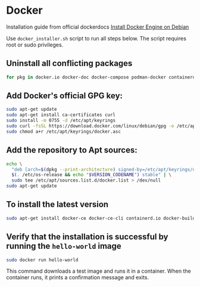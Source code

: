 # Docker
Installation guide from official dockerdocs [Install Docker Engine on Debian](https://docs.docker.com/engine/install/debian/)

Use `docker_installer.sh` script to run all steps below. The script requires root or sudo privileges.

## Uninstall all conflicting packages
```bash
for pkg in docker.io docker-doc docker-compose podman-docker containerd runc; do sudo apt-get remove $pkg; done
```

## Add Docker's official GPG key:
```bash
sudo apt-get update
sudo apt-get install ca-certificates curl
sudo install -m 0755 -d /etc/apt/keyrings
sudo curl -fsSL https://download.docker.com/linux/debian/gpg -o /etc/apt/keyrings/docker.asc
sudo chmod a+r /etc/apt/keyrings/docker.asc
```

## Add the repository to Apt sources:
```bash
echo \
  "deb [arch=$(dpkg --print-architecture) signed-by=/etc/apt/keyrings/docker.asc] https://download.docker.com/linux/debian \
  $(. /etc/os-release && echo "$VERSION_CODENAME") stable" | \
  sudo tee /etc/apt/sources.list.d/docker.list > /dev/null
sudo apt-get update
```

## To install the latest version
```bash
sudo apt-get install docker-ce docker-ce-cli containerd.io docker-buildx-plugin docker-compose-plugin
```

## Verify that the installation is successful by running the `hello-world` image
```bash
sudo docker run hello-world
```
This command downloads a test image and runs it in a container. When the container runs, it prints a confirmation message and exits.



